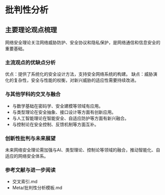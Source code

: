 # 批判性分析

## 主要理论观点梳理

网络安全理论关注网络威胁防护、安全协议和隐私保护，是网络通信和信息安全的重要基础。

### 主流观点的优缺点分析

优点：提供了系统化的安全设计方法，支持安全网络系统的构建。
缺点：威胁演化的复杂性，安全与性能的权衡，对新兴威胁的适应性需要持续改进。

### 与其他学科的交叉与融合

- 与数学基础在密码学、安全建模等领域有应用。
- 与类型理论在安全抽象、接口设计等方面有创新应用。
- 与人工智能理论在智能安全、自适应防护等方面有新兴融合。
- 与控制论在安全控制、反馈机制等方面互补。

### 创新性批判与未来展望

未来网络安全理论需加强与AI、类型理论、控制论等领域的融合，推动智能化、自适应的网络安全体系。

### 参考文献与进一步阅读

- 交叉索引.md
- Meta/批判性分析模板.md
